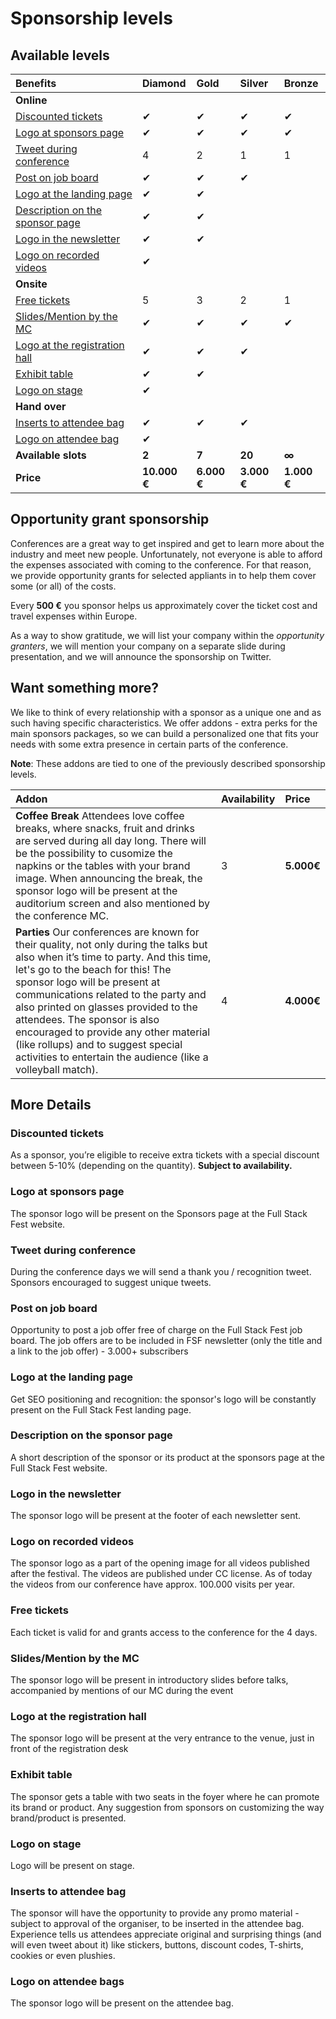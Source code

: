 # Sponsorship levels

## Available levels

| Benefits | Diamond | Gold | Silver | Bronze |
| :--- | :--- | :--- | :--- | :--- |
| **Online** |  |  |  |  |
| [Discounted tickets](sponsorship-levels.md#discounted-tickets) | ✔ | ✔ | ✔ | ✔ |
| [Logo at sponsors page](sponsorship-levels.md#logo-at-sponsors-page) | ✔ | ✔ | ✔ | ✔ |
| [Tweet during conference](sponsorship-levels.md#tweet-during-conference) | 4 | 2 | 1 | 1 |
| [Post on job board](sponsorship-levels.md#post-on-job-board) | ✔ | ✔ | ✔ |  |
| [Logo at the landing page](sponsorship-levels.md#logo-at-the-landing-page) | ✔ | ✔ |  |  |
| [Description on the sponsor page](sponsorship-levels.md#description-on-the-sponsor-page) | ✔ | ✔ |  |  |
| [Logo in the newsletter](sponsorship-levels.md#logo-in-the-newsletter) | ✔ | ✔ |  |  |
| [Logo on recorded videos](sponsorship-levels.md#logo-on-recorded-videos) | ✔ |  |  |  |
| **Onsite** |  |  |  |  |
| [Free tickets](sponsorship-levels.md#free-tickets) | 5 | 3 | 2 | 1 |
| [Slides/Mention by the MC](sponsorship-levels.md#slides-mention-by-the-mc) | ✔ | ✔ | ✔ | ✔ |
| [Logo at the registration hall](sponsorship-levels.md#logo-at-the-registration-hall) | ✔ | ✔ | ✔ |  |
| [Exhibit table](sponsorship-levels.md#exhibit-table) | ✔ | ✔ |  |  |
| [Logo on stage](sponsorship-levels.md#logo-on-stage) | ✔ |  |  |  |
| **Hand over** |  |  |  |  |
| [Inserts to attendee bag](sponsorship-levels.md#inserts-to-attendee-bag) | ✔ | ✔ | ✔ |  |
| [Logo on attendee bag](sponsorship-levels.md#logo-on-attendee-bags) | ✔ |   |  |  |
| **Available slots** | **2** | **7** | **20** | **∞** |
| **Price** | **10.000 €** | **6.000 €** | **3.000 €** | **1.000 €** |

## Opportunity grant sponsorship

Conferences are a great way to get inspired and get to learn more about the industry and meet new people. Unfortunately, not everyone is able to afford the expenses associated with coming to the conference. For that reason, we provide opportunity grants for selected appliants in to help them cover some \(or all\) of the costs.

Every **500 €** you sponsor helps us approximately cover the ticket cost and travel expenses within Europe.

As a way to show gratitude, we will list your company within the _opportunity granters_, we will mention your company on a separate slide during presentation, and we will announce the sponsorship on Twitter.

## Want something more?

We like to think of every relationship with a sponsor as a unique one and as such having specific characteristics. We offer addons - extra perks for the main sponsors packages, so we can build a personalized one that fits your needs with some extra presence in certain parts of the conference.

**Note**: These addons are tied to one of the previously described sponsorship levels.

| Addon | Availability | Price |
| :--- | :--- | :--- |
| **Coffee Break**  Attendees love coffee breaks, where snacks, fruit and drinks are served during all day long. There will be the possibility to cusomize the napkins or the tables with your brand image. When announcing the break, the sponsor logo will be present at the auditorium screen and also mentioned by the conference MC. | 3 | **5.000€** |
| **Parties** Our conferences are known for their quality, not only during the talks but also when it’s time to party. And this time, let's go to the beach for this! The sponsor logo will be present at communications related to the party and also printed on glasses provided to the attendees. The sponsor is also encouraged to provide any other material \(like rollups\) and to suggest special activities to entertain the audience \(like a volleyball match\). | 4 | **4.000€** |

## More Details

### Discounted tickets

As a sponsor, you’re eligible to receive extra tickets with a special discount between 5-10% \(depending on the quantity\). **Subject to availability.**

### Logo at sponsors page

The sponsor logo will be present on the Sponsors page at the Full Stack Fest website.

### Tweet during conference

During the conference days we will send a thank you / recognition tweet. Sponsors encouraged to suggest unique tweets.

### Post on job board

Opportunity to post a job offer free of charge on the Full Stack Fest job board. The job offers are to be included in FSF newsletter \(only the title and a link to the job offer\) - 3.000+ subscribers

### Logo at the landing page

Get SEO positioning and recognition: the sponsor's logo will be constantly present on the Full Stack Fest landing page.

### Description on the sponsor page

A short description of the sponsor or its product at the sponsors page at the Full Stack Fest website.

### Logo in the newsletter

The sponsor logo will be present at the footer of each newsletter sent.

### Logo on recorded videos

The sponsor logo as a part of the opening image for all videos published after the festival. The videos are published under CC license. As of today the videos from our conference have approx. 100.000 visits per year.

### Free tickets

Each ticket is valid for and grants access to the conference for the 4 days.

### Slides/Mention by the MC

The sponsor logo will be present in introductory slides before talks, accompanied by mentions of our MC during the event

### Logo at the registration hall

The sponsor logo will be present at the very entrance to the venue, just in front of the registration desk

### Exhibit table

The sponsor gets a table with two seats in the foyer where he can promote its brand or product. Any suggestion from sponsors on customizing the way brand/product is presented.

### Logo on stage

Logo will be present on stage.

### Inserts to attendee bag

The sponsor will have the opportunity to provide any promo material - subject to approval of the organiser, to be inserted in the attendee bag. Experience tells us attendees appreciate original and surprising things \(and will even tweet about it\) like stickers, buttons, discount codes, T-shirts, cookies or even plushies.

### Logo on attendee bags

The sponsor logo will be present on the attendee bag.

